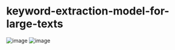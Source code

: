 # keyword-extraction-model-for-large-texts

![image](https://user-images.githubusercontent.com/86717847/232115896-e1dda281-b51f-4ebc-a16d-b8a68798ebba.png)
![image](https://user-images.githubusercontent.com/86717847/232116872-092e50ab-5de4-4581-9e6d-6ba0038116a3.png)

